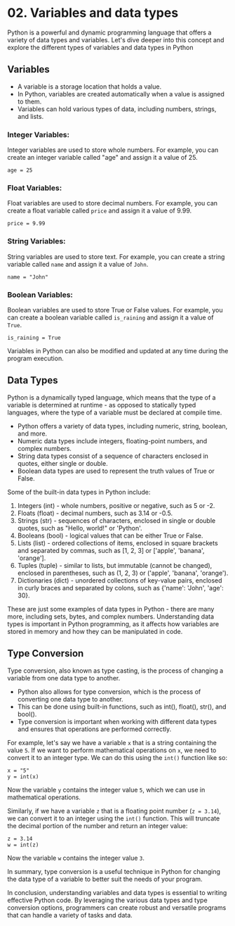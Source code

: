 # 02. Variables and data types

Python is a powerful and dynamic programming language that offers a variety of data types and variables. Let's dive deeper into this concept and explore the different types of variables and data types in Python
## Variables
- A variable is a storage location that holds a value.
- In Python, variables are created automatically when a value is assigned to them.
- Variables can hold various types of data, including numbers, strings, and lists.
### Integer Variables:
Integer variables are used to store whole numbers. For example, you can create an integer variable called "age" and assign it a value of 25.

```age = 25```
### Float Variables:

Float variables are used to store decimal numbers. For example, you can create a float variable called `price` and assign it a value of 9.99.

```price = 9.99```
### String Variables:
String variables are used to store text. For example, you can create a string variable called `name` and assign it a value of `John`.

```name = "John"```
### Boolean Variables:
Boolean variables are used to store True or False values. For example, you can create a boolean variable called `is_raining` and assign it a value of `True`.

```is_raining = True```

Variables in Python can also be modified and updated at any time during the program execution.
## Data Types
Python is a dynamically typed language, which means that the type of a variable is determined at runtime - as opposed to statically typed languages, where the type of a variable must be declared at compile time.
- Python offers a variety of data types, including numeric, string, boolean, and more.
- Numeric data types include integers, floating-point numbers, and complex numbers.
- String data types consist of a sequence of characters enclosed in quotes, either single or double.
- Boolean data types are used to represent the truth values of True or False.

Some of the built-in data types in Python include:

1. Integers (int) - whole numbers, positive or negative, such as 5 or -2.
2. Floats (float) - decimal numbers, such as 3.14 or -0.5.
3. Strings (str) - sequences of characters, enclosed in single or double quotes, such as "Hello, world!" or 'Python'.
4. Booleans (bool) - logical values that can be either True or False.
5. Lists (list) - ordered collections of items, enclosed in square brackets and separated by commas, such as [1, 2, 3] or ['apple', 'banana', 'orange'].
6. Tuples (tuple) - similar to lists, but immutable (cannot be changed), enclosed in parentheses, such as (1, 2, 3) or ('apple', 'banana', 'orange').
7. Dictionaries (dict) - unordered collections of key-value pairs, enclosed in curly braces and separated by colons, such as {'name': 'John', 'age': 30}.

These are just some examples of data types in Python - there are many more, including sets, bytes, and complex numbers. Understanding data types is important in Python programming, as it affects how variables are stored in memory and how they can be manipulated in code.
## Type Conversion
Type conversion, also known as type casting, is the process of changing a variable from one data type to another.
- Python also allows for type conversion, which is the process of converting one data type to another.
- This can be done using built-in functions, such as int(), float(), str(), and bool().
- Type conversion is important when working with different data types and ensures that operations are performed correctly.

For example, let's say we have a variable `x` that is a string containing the value `5`. If we want to perform mathematical operations on `x`, we need to convert it to an integer type. We can do this using the `int()` function like so:

```
x = "5"
y = int(x)
```
Now the variable `y` contains the integer value `5`, which we can use in mathematical operations.

Similarly, if we have a variable `z` that is a floating point number (`z = 3.14`), we can convert it to an integer using the `int()` function. This will truncate the decimal portion of the number and return an integer value:

```
z = 3.14
w = int(z)
```
Now the variable `w` contains the integer value `3`.

In summary, type conversion is a useful technique in Python for changing the data type of a variable to better suit the needs of your program.

In conclusion, understanding variables and data types is essential to writing effective Python code. By leveraging the various data types and type conversion options, programmers can create robust and versatile programs that can handle a variety of tasks and data.

